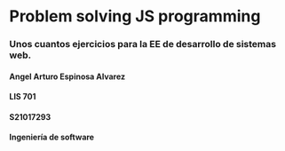 # Problem solving JS programming
### Unos cuantos ejercicios para la EE de desarrollo de sistemas web.
#### Angel Arturo Espinosa Alvarez
#### LIS 701
#### S21017293
#### Ingeniería de software
